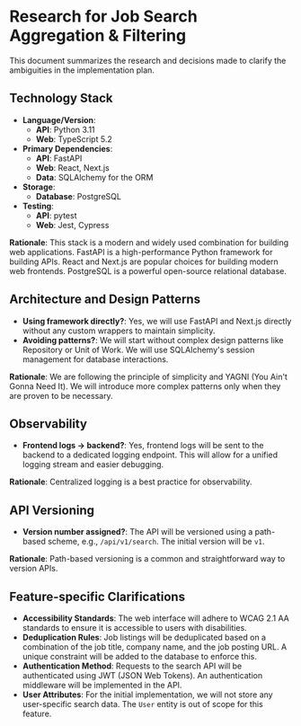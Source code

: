 # Research for Job Search Aggregation & Filtering

This document summarizes the research and decisions made to clarify the ambiguities in the implementation plan.

## Technology Stack

- **Language/Version**: 
    - **API**: Python 3.11
    - **Web**: TypeScript 5.2
- **Primary Dependencies**:
    - **API**: FastAPI
    - **Web**: React, Next.js
    - **Data**: SQLAlchemy for the ORM
- **Storage**: 
    - **Database**: PostgreSQL
- **Testing**:
    - **API**: pytest
    - **Web**: Jest, Cypress

**Rationale**: This stack is a modern and widely used combination for building web applications. FastAPI is a high-performance Python framework for building APIs. React and Next.js are popular choices for building modern web frontends. PostgreSQL is a powerful open-source relational database.

## Architecture and Design Patterns

- **Using framework directly?**: Yes, we will use FastAPI and Next.js directly without any custom wrappers to maintain simplicity.
- **Avoiding patterns?**: We will start without complex design patterns like Repository or Unit of Work. We will use SQLAlchemy's session management for database interactions.

**Rationale**: We are following the principle of simplicity and YAGNI (You Ain't Gonna Need It). We will introduce more complex patterns only when they are proven to be necessary.

## Observability

- **Frontend logs → backend?**: Yes, frontend logs will be sent to the backend to a dedicated logging endpoint. This will allow for a unified logging stream and easier debugging.

**Rationale**: Centralized logging is a best practice for observability.

## API Versioning

- **Version number assigned?**: The API will be versioned using a path-based scheme, e.g., `/api/v1/search`. The initial version will be `v1`.

**Rationale**: Path-based versioning is a common and straightforward way to version APIs.

## Feature-specific Clarifications

- **Accessibility Standards**: The web interface will adhere to WCAG 2.1 AA standards to ensure it is accessible to users with disabilities.
- **Deduplication Rules**: Job listings will be deduplicated based on a combination of the job title, company name, and the job posting URL. A unique constraint will be added to the database to enforce this.
- **Authentication Method**: Requests to the search API will be authenticated using JWT (JSON Web Tokens). An authentication middleware will be implemented in the API.
- **User Attributes**: For the initial implementation, we will not store any user-specific search data. The `User` entity is out of scope for this feature.
